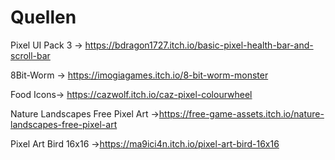 # Quellen

Pixel UI Pack 3 -> https://bdragon1727.itch.io/basic-pixel-health-bar-and-scroll-bar

8Bit-Worm -> https://imogiagames.itch.io/8-bit-worm-monster

Food Icons-> https://cazwolf.itch.io/caz-pixel-colourwheel

Nature Landscapes Free Pixel Art ->https://free-game-assets.itch.io/nature-landscapes-free-pixel-art

Pixel Art Bird 16x16 ->https://ma9ici4n.itch.io/pixel-art-bird-16x16